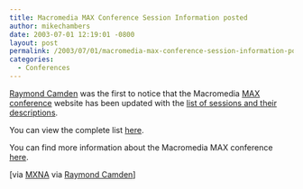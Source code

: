 ```yaml
---
title: Macromedia MAX Conference Session Information posted
author: mikechambers
date: 2003-07-01 12:19:01 -0800
layout: post
permalink: /2003/07/01/macromedia-max-conference-session-information-posted/
categories:
  - Conferences
---
```



[Raymond Camden][1] was the first to notice that the Macromedia [MAX conference][2] website has been updated with the [list of sessions and their descriptions][3].

You can view the complete list [here][3].

You can find more information about the Macromedia MAX conference [here][2].

[via [MXNA][4] via [Raymond Camden][1]]

 [1]: http://www.camdenfamily.com/morpheus/blog/index.cfm?mode=entry&entry=109
 [2]: http://www.macromedia.com/macromedia/conference/
 [3]: http://www.macromedia.com/macromedia/conference/schedule/by_track/
 [4]: http://www.macromedia.com/go/weblogs
